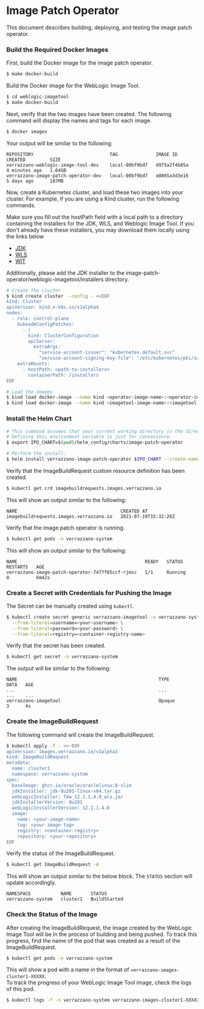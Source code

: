 # Image Patch Operator
This document describes building, deploying, and testing the image patch operator.

### Build the Required Docker Images
First, build the Docker image for the image patch operator.
```bash
$ make docker-build
```
Build the Docker image for the WebLogic Image Tool.
```bash
$ cd weblogic-imagetool
$ make docker-build
```
Next, verify that the two images have been created. The following command will display the names and tags for each image.
```bash
$ docker images
```
Your output will be similar to the following:
```plaintext
REPOSITORY                            TAG              IMAGE ID       CREATED         SIZE
verrazzano-weblogic-image-tool-dev    local-00bf9bd7   d975a2f4b85a   4 minutes ago   1.64GB
verrazzano-image-patch-operator-dev   local-00bf9bd7   a0865a3d3e16   5 days ago      187MB
```
Now, create a Kubernetes cluster, and load these two images into your cluster. For example, if you are using a Kind cluster, run the following commands.

Make sure you fill out the hostPath field with a local path to a directory containing the installers for the JDK, WLS, and Weblogic Image Tool.
If you don't already have these installers, you may download them locally using the links below
- [JDK](https://www.oracle.com/java/technologies/javase-jdk16-downloads.html)
- [WLS](https://www.oracle.com/middleware/technologies/weblogic-server-downloads.html)
- [WIT](https://github.com/oracle/weblogic-image-tool/releases)

Additionally, please add the JDK installer to the image-patch-operator/weblogic-imagetool/installers directory.

```bash
# Create the cluster
$ kind create cluster --config - <<EOF
kind: Cluster
apiVersion: kind.x-k8s.io/v1alpha4
nodes:
  - role: control-plane
    kubeadmConfigPatches:
      - |
        kind: ClusterConfiguration
        apiServer:
          extraArgs:
            "service-account-issuer": "kubernetes.default.svc"
            "service-account-signing-key-file": "/etc/kubernetes/pki/sa.key"
    extraMounts:
      - hostPath: <path-to-installers>
        containerPath: /installers
EOF

# Load the images
$ kind load docker-image --name kind <operator-image-name>:<operator-image-tag>
$ kind load docker-image --name kind <imagetool-image-name>:<imagetool-image-tag>
```

### Install the Helm Chart
```bash
# This command assumes that your current working directory is the directory containing this README.
# Defining this environment variable is just for convenience.
$ export IPO_CHART=$(pwd)/helm_config/charts/image-patch-operator

# Perform the install.
$ helm install verrazzano-image-patch-operator $IPO_CHART --create-namespace --namespace verrazzano-system --set-string imagePatchOperator.image=<operator-image-name>:<operator-image-tag> --set-string imageTool.image=<imagetool-image-name>:<imagetool-image-tag>
```
Verify that the ImageBuildRequest custom resource definition has been created.
```bash
$ kubectl get crd imagebuildrequests.images.verrazzano.io
```
This will show an output similar to the following:
```plaintext
NAME                                      CREATED AT
imagebuildrequests.images.verrazzano.io   2021-07-19T15:32:26Z
```
Verify that the image patch operator is running.
```bash
$ kubectl get pods -n verrazzano-system
```
This will show an output similar to the following:
```plaintext
NAME                                               READY   STATUS         RESTARTS   AGE
verrazzano-image-patch-operator-7477f65ccf-rjmsc   1/1     Running        0          6m42s
```

### Create a Secret with Credentials for Pushing the Image
The Secret can be manually created using `kubectl`.<br>
```bash
$ kubectl create secret generic verrazzano-imagetool -n verrazzano-system \
  --from-literal=username=<your-username> \
  --from-literal=password=<your-password> \
  --from-literal=registry=<container-registry-name>
```
Verify that the secret has been created.
```bash
$ kubectl get secret -n verrazzano-system
```
The output will be similar to the following:
```plaintext
NAME                                                    TYPE                                  DATA   AGE
...                                                     ...                                   ...    ...
verrazzano-imagetool                                    Opaque                                3      4s
```

### Create the ImageBuildRequest
The following command will create the ImageBuildRequest.
```bash
$ kubectl apply -f - <<-EOF
apiVersion: images.verrazzano.io/v1alpha1
kind: ImageBuildRequest
metadata:
  name: cluster1
  namespace: verrazzano-system
spec:
  baseImage: ghcr.io/oracle/oraclelinux:8-slim
  jdkInstaller: jdk-8u281-linux-x64.tar.gz
  webLogicInstaller: fmw_12.2.1.4.0_wls.jar
  jdkInstallerVersion: 8u281
  webLogicInstallerVersion: 12.2.1.4.0
  image:
    name: <your-image-name>
    tag: <your-image-tag>
    registry: <container-registry>
    repository: <your-repository>
EOF
```
Verify the status of the ImageBuildRequest.
```bash
$ kubectl get ImageBuildRequest -A
```
This will show an output similar to the below block. The `STATUS` section will update accordingly.
```plaintext
NAMESPACE           NAME       STATUS
verrazzano-system   cluster1   BuildStarted
```

### Check the Status of the Image
After creating the ImageBuildRequest, the image created by the WebLogic Image Tool will be in the process of building and being pushed.
To track this progress, find the name of the pod that was created as a result of the ImageBuildRequest.
```bash
$ kubectl get pods -n verrazzano-system
```
This will show a pod with a name in the format of `verrazzano-images-cluster1-XXXXX`.<br>
To track the progress of your WebLogic Image Tool image, check the logs of this pod.
```bash
$ kubectl logs -f -n verrazzano-system verrazzano-images-cluster1-XXXXX
```

